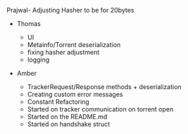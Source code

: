 Prajwal-
Adjusting Hasher to be for 20bytes


- Thomas
    - UI
    - Metainfo/Torrent deserialization
    - fixing hasher adjustment
    - logging

- Amber 
  - TrackerRequest/Response methods + deserialization
  - Creating custom error messages
  - Constant Refactoring
  - Started on tracker communication on torrent open
  - Started on the README.md
  - Started on handshake struct
